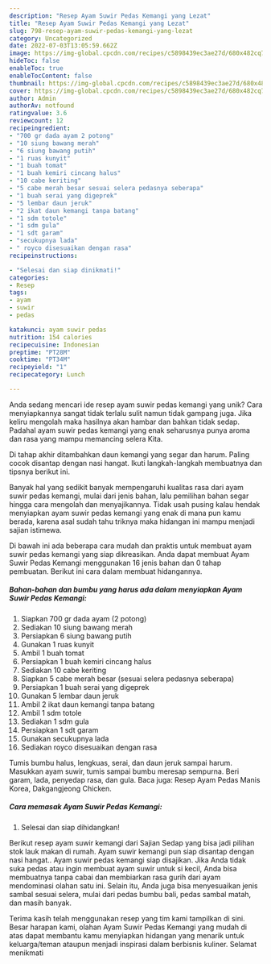 ```yaml
---
description: "Resep Ayam Suwir Pedas Kemangi yang Lezat"
title: "Resep Ayam Suwir Pedas Kemangi yang Lezat"
slug: 798-resep-ayam-suwir-pedas-kemangi-yang-lezat
category: Uncategorized
date: 2022-07-03T13:05:59.662Z
image: https://img-global.cpcdn.com/recipes/c5898439ec3ae27d/680x482cq70/ayam-suwir-pedas-kemangi-foto-resep-utama.jpg
hideToc: false
enableToc: true
enableTocContent: false
thumbnail: https://img-global.cpcdn.com/recipes/c5898439ec3ae27d/680x482cq70/ayam-suwir-pedas-kemangi-foto-resep-utama.jpg
cover: https://img-global.cpcdn.com/recipes/c5898439ec3ae27d/680x482cq70/ayam-suwir-pedas-kemangi-foto-resep-utama.jpg
author: Admin
authorAv: notfound
ratingvalue: 3.6
reviewcount: 12
recipeingredient:
- "700 gr dada ayam 2 potong"
- "10 siung bawang merah"
- "6 siung bawang putih"
- "1 ruas kunyit"
- "1 buah tomat"
- "1 buah kemiri cincang halus"
- "10 cabe keriting"
- "5 cabe merah besar sesuai selera pedasnya seberapa"
- "1 buah serai yang digeprek"
- "5 lembar daun jeruk"
- "2 ikat daun kemangi tanpa batang"
- "1 sdm totole"
- "1 sdm gula"
- "1 sdt garam"
- "secukupnya lada"
- " royco disesuaikan dengan rasa"
recipeinstructions:

- "Selesai dan siap dinikmati!"
categories:
- Resep
tags:
- ayam
- suwir
- pedas

katakunci: ayam suwir pedas 
nutrition: 154 calories
recipecuisine: Indonesian
preptime: "PT28M"
cooktime: "PT34M"
recipeyield: "1"
recipecategory: Lunch

---
```





Anda sedang mencari ide resep ayam suwir pedas kemangi yang unik? Cara menyiapkannya sangat tidak terlalu sulit namun tidak gampang juga. Jika keliru mengolah maka hasilnya akan hambar dan bahkan tidak sedap. Padahal ayam suwir pedas kemangi yang enak seharusnya punya aroma dan rasa yang mampu memancing selera Kita.





Di tahap akhir ditambahkan daun kemangi yang segar dan harum. Paling cocok disantap dengan nasi hangat. Ikuti langkah-langkah membuatnya dan tipsnya berikut ini.

Banyak hal yang sedikit banyak mempengaruhi kualitas rasa dari ayam suwir pedas kemangi, mulai dari jenis bahan, lalu pemilihan bahan segar hingga cara mengolah dan menyajikannya. Tidak usah pusing kalau hendak menyiapkan ayam suwir pedas kemangi yang enak di mana pun kamu berada, karena asal sudah tahu triknya maka hidangan ini mampu menjadi sajian istimewa.






Di bawah ini ada beberapa cara mudah dan praktis untuk membuat ayam suwir pedas kemangi yang siap dikreasikan. Anda dapat membuat Ayam Suwir Pedas Kemangi menggunakan 16 jenis bahan dan 0 tahap pembuatan. Berikut ini cara dalam membuat hidangannya.

<!--inarticleads1-->

##### Bahan-bahan dan bumbu yang harus ada dalam menyiapkan Ayam Suwir Pedas Kemangi:

1. Siapkan 700 gr dada ayam (2 potong)
1. Sediakan 10 siung bawang merah
1. Persiapkan 6 siung bawang putih
1. Gunakan 1 ruas kunyit
1. Ambil 1 buah tomat
1. Persiapkan 1 buah kemiri cincang halus
1. Sediakan 10 cabe keriting
1. Siapkan 5 cabe merah besar (sesuai selera pedasnya seberapa)
1. Persiapkan 1 buah serai yang digeprek
1. Gunakan 5 lembar daun jeruk
1. Ambil 2 ikat daun kemangi tanpa batang
1. Ambil 1 sdm totole
1. Sediakan 1 sdm gula
1. Persiapkan 1 sdt garam
1. Gunakan secukupnya lada
1. Sediakan  royco disesuaikan dengan rasa


Tumis bumbu halus, lengkuas, serai, dan daun jeruk sampai harum. Masukkan ayam suwir, tumis sampai bumbu meresap sempurna. Beri garam, lada, penyedap rasa, dan gula. Baca juga: Resep Ayam Pedas Manis Korea, Dakgangjeong Chicken. 

<!--inarticleads2-->

##### Cara memasak Ayam Suwir Pedas Kemangi:


1. Selesai dan siap dihidangkan!

Berikut resep ayam suwir kemangi dari Sajian Sedap yang bisa jadi pilihan stok lauk makan di rumah. Ayam suwir kemangi pun siap disantap dengan nasi hangat.. Ayam suwir pedas kemangi siap disajikan. Jika Anda tidak suka pedas atau ingin membuat ayam suwir untuk si kecil, Anda bisa membuatnya tanpa cabai dan membiarkan rasa gurih dari ayam mendominasi olahan satu ini. Selain itu, Anda juga bisa menyesuaikan jenis sambal sesuai selera, mulai dari pedas bumbu bali, pedas sambal matah, dan masih banyak. 

Terima kasih telah menggunakan resep yang tim kami tampilkan di sini. Besar harapan kami, olahan Ayam Suwir Pedas Kemangi yang mudah di atas dapat membantu kamu menyiapkan hidangan yang menarik untuk keluarga/teman ataupun menjadi inspirasi dalam berbisnis kuliner. Selamat menikmati
